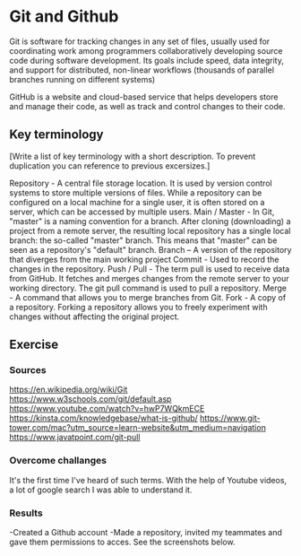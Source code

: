 # Git and Github
Git is software for tracking changes in any set of files, usually used for coordinating work among programmers collaboratively developing source code during software development. Its goals include speed, data integrity, and support for distributed, non-linear workflows (thousands of parallel branches running on different systems) 

GitHub is a website and cloud-based service that helps developers store and manage their code, as well as track and control changes to their code.

## Key terminology
[Write a list of key terminology with a short description. To prevent duplication you can reference to previous excersizes.]

Repository - A central file storage location. It is used by version control systems to store multiple versions of files. While a repository can be configured on a local machine for a single user, it is often stored on a server, which can be accessed by multiple users.
Main / Master - In Git, "master" is a naming convention for a branch. After cloning (downloading) a project from a remote server, the resulting local repository has a single local branch: the so-called "master" branch. This means that "master" can be seen as a repository's "default" branch.
Branch – A version of the repository that diverges from the main working project
Commit - Used to record the changes in the repository.
Push / Pull - The term pull is used to receive data from GitHub. It fetches and merges changes from the remote server to your working directory. The git pull command is used to pull a repository.
Merge - A command that allows you to merge branches from Git.
Fork - A copy of a repository. Forking a repository allows you to freely experiment with changes without affecting the original project.


## Exercise
### Sources
https://en.wikipedia.org/wiki/Git
https://www.w3schools.com/git/default.asp
https://www.youtube.com/watch?v=hwP7WQkmECE
https://kinsta.com/knowledgebase/what-is-github/
https://www.git-tower.com/mac?utm_source=learn-website&utm_medium=navigation
https://www.javatpoint.com/git-pull

### Overcome challanges
It's the first time I've heard of such terms. With the help of Youtube videos, a lot of google search I was able to understand it.

### Results
-Created a Github account
-Made a repository, invited my teammates and gave them permissions to acces.
See the screenshots below.


